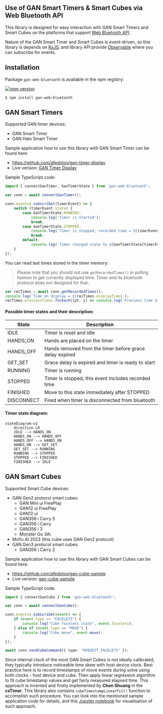 ## Use of GAN Smart Timers & Smart Cubes via Web Bluetooth API

This library is designed for easy interaction with GAN Smart Timers and Smart Cubes 
on the platforms that support [Web Bluetooth API](https://github.com/WebBluetoothCG/web-bluetooth/blob/main/implementation-status.md).

Nature of the GAN Smart Timer and Smart Cubes is event-driven, so this library is
depends on [RxJS](https://rxjs.dev/), and library API provide [Observable](https://rxjs.dev/guide/observable) 
where you can subscribe for events.

## Installation

Package `gan-web-bluetooth` is available in the npm registry:

[![npm version](https://badge.fury.io/js/gan-web-bluetooth.svg)](https://badge.fury.io/js/gan-web-bluetooth)

```
$ npm install gan-web-bluetooth
```

## GAN Smart Timers

Supported GAN timer devices:
- GAN Smart Timer
- GAN Halo Smart Timer

Sample application how to use this library with GAN Smart Timer can be found here:
- https://github.com/afedotov/gan-timer-display
- Live version: [GAN Timer Display](https://afedotov.github.io/gan-timer-display/)

Sample TypeScript code:
```typescript
import { connectGanTimer, GanTimerState } from 'gan-web-bluetooth';

var conn = await connectGanTimer();

conn.events$.subscribe((timerEvent) => {
    switch (timerEvent.state) {
        case GanTimerState.RUNNING:
            console.log('Timer is started');
            break;
        case GanTimerState.STOPPED:
            console.log(`Timer is stopped, recorded time = ${timerEvent.recordedTime}`);
            break;
        default:
            console.log(`Timer changed state to ${GanTimerState[timerEvent.state]}`);
    }
});
```

You can read last times stored in the timer memory:
> Please note that you should not use `getRecordedTimes()` in polling fashion 
> to get currently displayed time. Timer and its bluetooth protocol does not designed for that.
```typescript
var recTimes = await conn.getRecordedTimes();
console.log(`Time on display = ${recTimes.displayTime}`);
recTimes.previousTimes.forEach((pt, i) => console.log(`Previous time ${i} = ${pt}`));
```

#### Possible timer states and their description:

State | Description
-|-
IDLE | Timer is reset and idle
HANDS_ON | Hands are placed on the timer
HANDS_OFF | Hands removed from the timer before grace delay expired
GET_SET | Grace delay is expired and timer is ready to start
RUNNING | Timer is running
STOPPED | Timer is stopped, this event includes recorded time
FINISHED | Move to this state immediately after STOPPED
DISCONNECT | Fired when timer is disconnected from bluetooth


#### Timer state diagram:

```mermaid
stateDiagram-v2
    direction LR
    IDLE --> HANDS_ON
    HANDS_ON --> HANDS_OFF
    HANDS_OFF --> HANDS_ON
    HANDS_ON --> GET_SET
    GET_SET --> RUNNING
    RUNNING --> STOPPED
    STOPPED --> FINISHED
    FINISHED --> IDLE
```

## GAN Smart Cubes

Supported Smart Cube devices:
- GAN Gen2 protocol smart cubes:
  - GAN Mini ui FreePlay
  - GAN12 ui FreePlay
  - GAN12 ui
  - GAN356 i Carry S
  - GAN356 i Carry
  - GAN356 i 3
  - Monster Go 3Ai
- MoYu AI 2023 (this cube uses GAN Gen2 protocol)
- GAN Gen3 protocol smart cubes:
  - GAN356 i Carry 2

Sample application how to use this library with GAN Smart Cubes can be found here:
- https://github.com/afedotov/gan-cube-sample
- Live version: [gan-cube-sample](https://afedotov.github.io/gan-cube-sample/)

Sample TypeScript code:
```typescript
import { connectGanCube } from 'gan-web-bluetooth';

var conn = await connectGanCube();

conn.events$.subscribe((event) => {
    if (event.type == "FACELETS") {
        console.log("Cube facelets state", event.facelets);
    } else if (event.type == "MOVE") {
        console.log("Cube move", event.move);
    }
});

await conn.sendCubeCommand({ type: "REQUEST_FACELETS" });
```

Since internal clock of the most GAN Smart Cubes is not ideally calibrated, they typically introduce 
noticeable time skew with host device clock. Best practice here is to record timestamps of move events 
during solve using both clocks - host device and cube. Then apply linear regression algorithm 
to fit cube timestamp values and get fairly measured elapsed time. This approach is invented 
and firstly implemented by **Chen Shuang** in the **csTimer**. This library also contains `cubeTimestampLinearFit()` 
function to accomplish such procedure. You can look into the mentioned sample application code for details, 
and this [Jupyter notebook](https://github.com/afedotov/scipy-notebooks/blob/main/ts-linregress.ipynb) for visualisation
of such approach.

